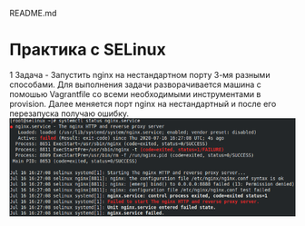 README.md
# Практика с SELinux

1 Задача - Запустить nginx на нестандартном порту 3-мя разными способами.
Для выполнения задачи разворачивается машина с помошью Vagrantfile со всеми необходимыми инструментами в provision.
Далее меняется порт nginx на нестандартный и после его перезапуска получаю ошибку.
![Ошибка](screenshots/1.png)
